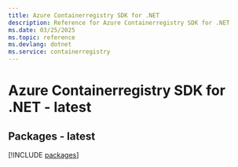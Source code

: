 ```yaml
---
title: Azure Containerregistry SDK for .NET
description: Reference for Azure Containerregistry SDK for .NET
ms.date: 03/25/2025
ms.topic: reference
ms.devlang: dotnet
ms.service: containerregistry
---
```

# Azure Containerregistry SDK for .NET - latest
## Packages - latest
[!INCLUDE [packages](containerregistry-index.md)]